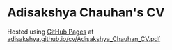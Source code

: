 # Adisakshya Chauhan's CV

Hosted using [GitHub Pages](https://pages.github.com/) at [adisakshya.github.io/cv/Adisakshya_Chauhan_CV.pdf](https://adisakshya.github.io/cv/Adisakshya_Chauhan_CV.pdf)